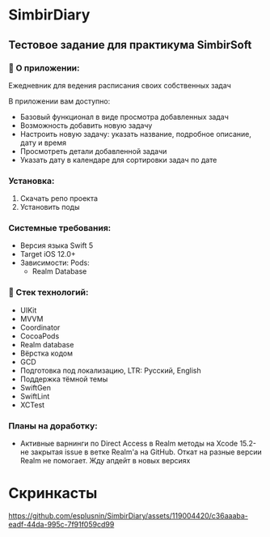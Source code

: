 # SimbirDiary
## Тестовое задание для практикума SimbirSoft
### 📝 О приложении:
Ежедневник для ведения расписания своих собственных задач

В приложении вам доступно:
+ Базовый функционал в виде просмотра добавленных задач
+ Возможность добавить новую задачу
+ Настроить новую задачу: указать название, подробное описание, дату и время
+ Просмотреть детали добавленной задачи
+ Указать дату в календаре для сортировки задач по дате

### Установка:
1) Скачать репо проекта
2) Установить поды

### Системные требования:
- Версия языка Swift 5
- Target iOS 12.0+
- Зависимости: 
  Pods:
  - Realm Database

### :telescope: Стек технологий:
+ UIKit 
+ MVVM
+ Coordinator
+ CocoaPods
+ Realm database
+ Вёрстка кодом
+ GCD
+ Подготовка под локализацию, LTR: Русский, English
+ Поддержка тёмной темы
+ SwiftGen
+ SwiftLint
+ XCTest

### Планы на доработку:
- Активные варнинги по Direct Access в Realm методы на Xcode 15.2- не закрытая issue в ветке Realm'a на GitHub. Откат на разные версии Realm не помогает. Жду апдейт в новых версиях

# Скринкасты
https://github.com/esplusnin/SimbirDiary/assets/119004420/c36aaaba-eadf-44da-995c-7f91f059cd99



